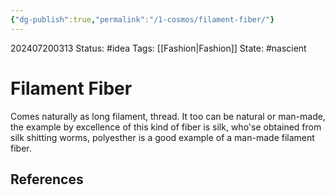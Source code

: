 ```yaml
---
{"dg-publish":true,"permalink":"/1-cosmos/filament-fiber/"}
---
```


202407200313
Status: #idea
Tags: [[Fashion\|Fashion]]
State: #nascient
# Filament Fiber
Comes naturally as long filament, thread. It too can be natural or man-made, the example by excellence of this kind of fiber is silk, who'se obtained from silk shitting worms, polyesther is a good example of a man-made filament fiber.



## References
